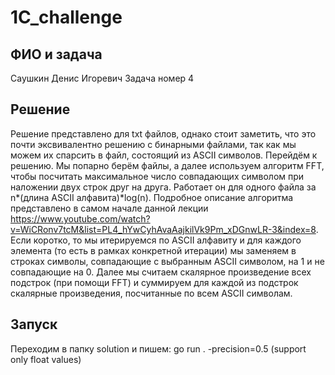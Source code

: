 # 1C_challenge

## ФИО и задача
Саушкин Денис Игоревич
Задача номер 4
## Решение
Решение представлено для txt файлов, однако стоит заметить, что это почти эксвивалентно решению с бинарными файлами, так как мы можем их спарсить в файл, состоящий из ASCII символов.
Перейдём к решению. Мы попарно берём файлы, а далее используем алгоритм FFT, чтобы посчитать максимальное число совпадающих символом при наложении двух строк друг на друга. Работает он для одного файла за n*(длина ASCII алфавита)*log(n).
Подробное описание алгоритма представлено в самом начале данной лекции https://www.youtube.com/watch?v=WiCRonv7tcM&list=PL4_hYwCyhAvaAajkilVk9Pm_xDGnwLR-3&index=8.
Если коротко, то мы итерируемся по ASCII алфавиту и для каждого элемента (то есть в рамках конкретной итерации) мы заменяем в строках символы, совпадающие с выбранным ASCII символом, на 1 и не совпадающие на 0. Далее мы считаем скалярное произведение всех подстрок (при помощи FFT) и суммируем для каждой из подстрок скалярные произведения, посчитанные по всем ASCII символам.
## Запуск
Переходим в папку solution и пишем: go run . -precision=0.5 (support only float values)
